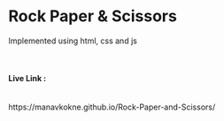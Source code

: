 # Rock Paper & Scissors

<p>Implemented using html, css and js</p>
<br>  
<p><h4>Live Link : </h4>
<br>
https://manavkokne.github.io/Rock-Paper-and-Scissors/
</p> 